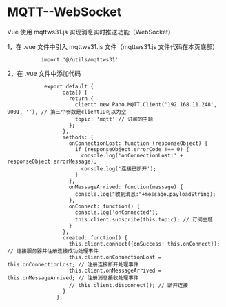 # MQTT--WebSocket
Vue 使用 mqttws31.js 实现消息实时推送功能（WebSocket）



 1，在 .vue 文件中引入 mqttws31.js 文件（mqttws31.js 文件代码在本页底部）
 
               import '@/utils/mqttws31'
 
 2，在 .vue 文件中添加代码
 
                export default {
                      data() {
                        return {
                          client: new Paho.MQTT.Client('192.168.11.248', 9001, ''), // 第三个参数是clientID可以为空
                          topic: 'mqtt' // 订阅的主题
                        };
                      },
                      methods: {
                        onConnectionLost: function (responseObject) {
                          if (responseObject.errorCode !== 0) {
                            console.log('onConnectionLost:' + responseObject.errorMessage);
                            console.log('连接已断开');
                          }
                        },
                        onMessageArrived: function(message) {
                          console.log("收到消息:"+message.payloadString);
                        },
                        onConnect: function() {
                          console.log('onConnected');
                          this.client.subscribe(this.topic); // 订阅主题
                        }
                      },
                      created: function() {
                        this.client.connect({onSuccess: this.onConnect}); // 连接服务器并注册连接成功处理事件
                        this.client.onConnectionLost = this.onConnectionLost; // 注册连接断开处理事件
                        this.client.onMessageArrived = this.onMessageArrived; // 注册消息接收处理事件
                        // this.client.disconnect(); // 断开连接
                      }
                    };

